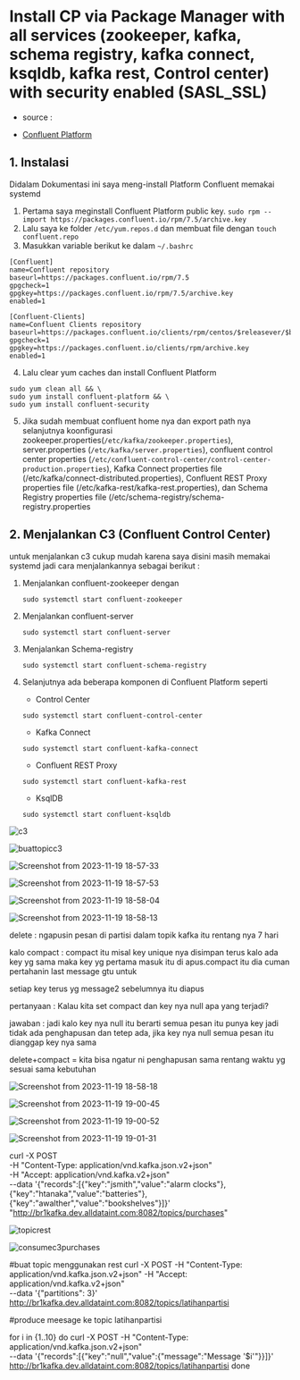 # Install CP via Package Manager with all services (zookeeper, kafka, schema registry, kafka connect, ksqldb, kafka rest, Control center) with security enabled (SASL_SSL)
- source :
* [Confluent Platform](https://docs.confluent.io/platform/current/installation/installing_cp/rhel-centos.html)

## 1. Instalasi

Didalam Dokumentasi ini saya meng-install Platform Confluent memakai systemd
1. Pertama saya meginstall Confluent Platform public key.
`sudo rpm --import https://packages.confluent.io/rpm/7.5/archive.key`
2. Lalu saya ke folder `/etc/yum.repos.d` dan membuat file dengan `touch confluent.repo`
3. Masukkan variable berikut ke dalam `~/.bashrc`
```
[Confluent]
name=Confluent repository
baseurl=https://packages.confluent.io/rpm/7.5
gpgcheck=1
gpgkey=https://packages.confluent.io/rpm/7.5/archive.key
enabled=1

[Confluent-Clients]
name=Confluent Clients repository
baseurl=https://packages.confluent.io/clients/rpm/centos/$releasever/$basearch
gpgcheck=1
gpgkey=https://packages.confluent.io/clients/rpm/archive.key
enabled=1
```
4. Lalu clear yum caches dan install Confluent Platform
```
sudo yum clean all && \
sudo yum install confluent-platform && \
sudo yum install confluent-security
```
5. Jika sudah membuat confluent home nya dan export path nya selanjutnya koonfigurasi zookeeper.properties(`/etc/kafka/zookeeper.properties`), server.properties (`/etc/kafka/server.properties`), confluent control center properties (`/etc/confluent-control-center/control-center-production.properties`), Kafka Connect properties file (/etc/kafka/connect-distributed.properties), Confluent REST Proxy properties file (/etc/kafka-rest/kafka-rest.properties), dan Schema Registry properties file (/etc/schema-registry/schema-registry.properties

## 2. Menjalankan C3 (Confluent Control Center)

untuk menjalankan c3 cukup mudah karena saya disini masih memakai systemd jadi cara menjalankannya sebagai berikut : 
1. Menjalankan confluent-zookeeper dengan
   
   `sudo systemctl start confluent-zookeeper`
   
3. Menjalankan confluent-server
   
   `sudo systemctl start confluent-server`
   
4. Menjalankan Schema-registry
   
   `sudo systemctl start confluent-schema-registry`
   
5. Selanjutnya ada beberapa komponen di Confluent Platform seperti
   
   - Control Center
     
   `sudo systemctl start confluent-control-center`
   
   - Kafka Connect

   `sudo systemctl start confluent-kafka-connect`

   - Confluent REST Proxy
     
   `sudo systemctl start confluent-kafka-rest`

   - KsqlDB
     
   `sudo systemctl start confluent-ksqldb`

![c3](https://github.com/mfahryan/Learning-Kafka/assets/112185850/5ebb6eeb-b568-4eda-bed9-0ebba9ef62f6)

![buattopicc3](https://github.com/mfahryan/Learning-Kafka/assets/112185850/c8464027-65ad-421f-aed3-56b11ca4e5a7)

![Screenshot from 2023-11-19 18-57-33](https://github.com/mfahryan/Learning-Kafka/assets/112185850/77140271-ad4b-47a8-9eb6-4ef11830dca9)

![Screenshot from 2023-11-19 18-57-53](https://github.com/mfahryan/Learning-Kafka/assets/112185850/6960be60-a504-48a6-b085-0eefaa35e4ed)

![Screenshot from 2023-11-19 18-58-04](https://github.com/mfahryan/Learning-Kafka/assets/112185850/7a501e55-94ca-4fa3-a5df-76a75154a977)

![Screenshot from 2023-11-19 18-58-13](https://github.com/mfahryan/Learning-Kafka/assets/112185850/8245bbec-1df2-4b57-bfcb-2edc86f7eba0)

delete : ngapusin pesan di partisi dalam topik kafka itu rentang nya 7 hari

kalo compact : compact itu misal key unique nya disimpan terus kalo ada key yg sama maka key yg pertama masuk itu di apus.compact itu dia cuman pertahanin last message gtu untuk

setiap key terus yg message2 sebelumnya itu diapus

pertanyaan : Kalau kita set compact dan key nya null apa yang terjadi?

jawaban : jadi kalo key nya null itu berarti semua pesan itu punya key jadi tidak ada penghapusan dan tetep ada, jika key nya null semua pesan itu dianggap key nya sama

delete+compact  = kita bisa ngatur ni penghapusan sama rentang waktu yg sesuai sama kebutuhan


![Screenshot from 2023-11-19 18-58-18](https://github.com/mfahryan/Learning-Kafka/assets/112185850/bccd7174-6941-4ec9-babd-103024f2e688)

![Screenshot from 2023-11-19 19-00-45](https://github.com/mfahryan/Learning-Kafka/assets/112185850/a4c44ea3-8a1b-40d7-8ec6-5f5ce53e0936)

![Screenshot from 2023-11-19 19-00-52](https://github.com/mfahryan/Learning-Kafka/assets/112185850/92d6de71-115c-4e8e-bd27-32e5e0796728)

![Screenshot from 2023-11-19 19-01-31](https://github.com/mfahryan/Learning-Kafka/assets/112185850/7f5f4ebb-a976-4768-a851-ef8c02242336)

curl -X POST \
     -H "Content-Type: application/vnd.kafka.json.v2+json" \
     -H "Accept: application/vnd.kafka.v2+json" \
     --data '{"records":[{"key":"jsmith","value":"alarm clocks"},{"key":"htanaka","value":"batteries"},{"key":"awalther","value":"bookshelves"}]}' \
     "http://br1kafka.dev.alldataint.com:8082/topics/purchases"

![topicrest](https://github.com/mfahryan/Learning-Kafka/assets/112185850/b27c8668-7eca-430c-8fe9-1cff5f128c77)

![consumec3purchases](https://github.com/mfahryan/Learning-Kafka/assets/112185850/11278e8a-7533-490f-9069-0d047da86bd6)

#buat topic menggunakan rest
curl -X POST -H "Content-Type: application/vnd.kafka.json.v2+json" -H "Accept: application/vnd.kafka.v2+json"\
--data '{"partitions": 3}' \
  http://br1kafka.dev.alldataint.com:8082/topics/latihanpartisi
  
#produce meesage ke topic latihanpartisi

for i in {1..10}
do
   curl -X POST -H "Content-Type: application/vnd.kafka.json.v2+json" \
   --data '{"records":[{"key":"null","value":{"message":"Message '$i'"}}]}' \
   http://br1kafka.dev.alldataint.com:8082/topics/latihanpartisi
done












